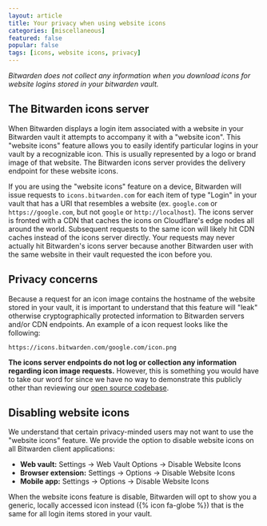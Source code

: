 ```yaml
---
layout: article
title: Your privacy when using website icons
categories: [miscellaneous]
featured: false
popular: false
tags: [icons, website icons, privacy]
---
```


*Bitwarden does not collect any information when you download icons for website logins stored in your bitwarden vault.*

## The Bitwarden icons server

When Bitwarden displays a login item associated with a website in your Bitwarden vault it attempts to accompany it with a "website icon". This "website icons" feature allows you to easily identify particular logins in your vault by a recognizable icon. This is usually represented by a logo or brand image of that website. The Bitwarden icons server provides the delivery endpoint for these website icons.

If you are using the "website icons" feature on a device, Bitwarden will issue requests to `icons.bitwarden.com` for each item of type "Login" in your vault that has a URI that resembles a website (ex. `google.com` or `https://google.com`, but not `google` or `http://localhost`). The icons server is fronted with a CDN that caches the icons on Cloudflare's edge nodes all around the world. Subsequent requests to the same icon will likely hit CDN caches instead of the icons server directly. Your requests may never actually hit Bitwarden's icons server because another Bitwarden user with the same website in their vault requested the icon before you.

## Privacy concerns

Because a request for an icon image contains the hostname of the website stored in your vault, it is important to understand that this feature will "leak" otherwise cryptographically protected information to Bitwarden servers and/or CDN endpoints. An example of a icon request looks like the following:

`https://icons.bitwarden.com/google.com/icon.png`

**The icons server endpoints do not log or collection any information regarding icon image requests.** However, this is something you would have to take our word for since we have no way to demonstrate this publicly other than reviewing our [open source codebase](https://github.com/bitwarden).

## Disabling website icons

We understand that certain privacy-minded users may not want to use the "website icons" feature. We provide the option to disable website icons on all Bitwarden client applications:

- **Web vault:** Settings &rarr; Web Vault Options &rarr; Disable Website Icons
- **Browser extension:** Settings &rarr; Options &rarr; Disable Website Icons
- **Mobile app:** Settings &rarr; Options &rarr; Disable Website Icons

When the website icons feature is disable, Bitwarden will opt to show you a generic, locally accessed icon instead ({% icon fa-globe %}) that is the same for all login items stored in your vault.
